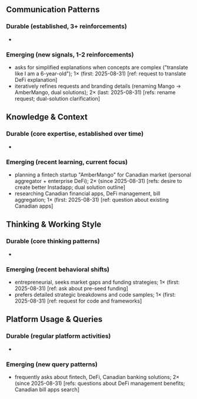 ## Communication Patterns
### Durable (established, 3+ reinforcements)
- 

### Emerging (new signals, 1-2 reinforcements)
- asks for simplified explanations when concepts are complex ("translate like I am a 6-year-old"); 1× (first: 2025-08-31) [ref: request to translate DeFi explanation]
- iteratively refines requests and branding details (renaming Mango → AmberMango, dual solutions); 2× (last: 2025-08-31) [refs: rename request; dual-solution clarification]

## Knowledge & Context
### Durable (core expertise, established over time)
- 

### Emerging (recent learning, current focus)
- planning a fintech startup "AmberMango" for Canadian market (personal aggregator + enterprise DeFi); 2× (since 2025-08-31) [refs: desire to create better Instadapp; dual solution outline]
- researching Canadian financial apps, DeFi management, bill aggregation; 1× (first: 2025-08-31) [ref: question about existing Canadian apps]

## Thinking & Working Style
### Durable (core thinking patterns)
- 

### Emerging (recent behavioral shifts)
- entrepreneurial, seeks market gaps and funding strategies; 1× (first: 2025-08-31) [ref: ask about pre-seed funding]
- prefers detailed strategic breakdowns and code samples; 1× (first: 2025-08-31) [ref: request for code and frameworks]

## Platform Usage & Queries
### Durable (regular platform activities)
- 

### Emerging (new query patterns)
- frequently asks about fintech, DeFi, Canadian banking solutions; 2× (since 2025-08-31) [refs: questions about DeFi management benefits; Canadian bill apps search]